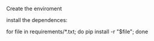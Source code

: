 Create the enviroment

install the dependences:

for file in requirements/*.txt; do pip install -r "$file"; done